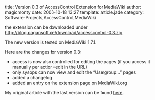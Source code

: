 title: Version 0.3 of AccessControl Extension for MediaWiki
author: magicmonty
date: 2006-10-18 13:27
template: article.jade
category: Software-Projects,AccessControl,MediaWiki

the extension can be downloaded under http://blog.pagansoft.de/download/accesscontrol-0.3.zip

<span class="more"></span>

The new version is tested on MediaWiki 1.7.1.

Here are the changes for version 0.3:

* access is now also controlled for editing the pages (if you access it manually per action=edit in the URL)
* only sysops can now view and edit the “Usergroup:..” pages
* added a changelog 
* added an entry on the extension page on MediaWiki.org

My original article with the last version can be found [here](http://blog.pagansoft.de/articles/seitenbasierte-gruppen-zugriffskontrolle-fuer-mediawiki).